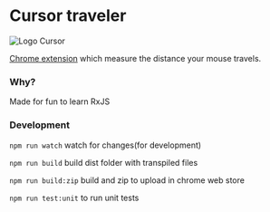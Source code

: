 # Cursor traveler
![Logo Cursor](https://lh3.googleusercontent.com/6NRsSjT7fgBua1OT8cLIUKl3ISykY8AhSINasa5pbvwpomtekbI_UA6jA4lMf2Nn69F-Syu7=w640-h400-e365)


[Chrome extension](https://chrome.google.com/webstore/detail/cursor-traveler-mouse-mov/fpaofkicpfiiifjpmkcadjpedlohpgep) which measure the distance your mouse travels.

### Why?
Made for fun to learn RxJS


### Development

`npm run watch` watch for changes(for development)
    
`npm run build` build dist folder with transpiled files    

`npm run build:zip` build and zip to upload in chrome web store

`npm run test:unit` to run unit tests
  

